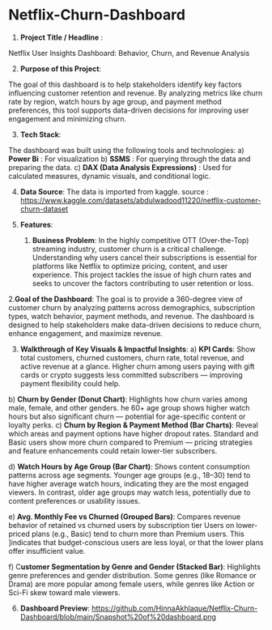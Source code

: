 # Netflix-Churn-Dashboard
1.	**Project Title / Headline** :
   
   Netflix User Insights Dashboard: Behavior, Churn, and Revenue Analysis

2. **Purpose of this Project**:
   
  The goal of this dashboard is to help stakeholders identify key factors influencing customer retention and revenue. By analyzing metrics like churn rate by region, watch hours by age group, and payment method preferences, this tool supports data-driven decisions for improving user engagement and minimizing churn.

3. **Tech Stack**:
   
The dashboard was built using the following tools and technologies:
a) **Power Bi** : For visualization
b) **SSMS** : For querying through the data and preparing the data.
c) **DAX (Data Analysis Expressions)** : Used for calculated measures, dynamic visuals, and conditional logic.

4.	**Data Source**:
   The data is imported from kaggle.
  	source : https://www.kaggle.com/datasets/abdulwadood11220/netflix-customer-churn-dataset

5. **Features**:
   
   1. **Business Problem**:
In the highly competitive OTT (Over-the-Top) streaming industry, customer churn is a critical challenge. Understanding why users cancel their subscriptions is essential for platforms like Netflix to optimize pricing, content, and user experience. This project tackles the issue of high churn rates and seeks to uncover the factors contributing to user retention or loss.

2.**Goal of the Dashboard**:
The goal is to provide a 360-degree view of customer churn by analyzing patterns across demographics, subscription types, watch behavior, payment methods, and revenue. The dashboard is designed to help stakeholders make data-driven decisions to reduce churn, enhance engagement, and maximize revenue.

3. **Walkthrough of Key Visuals & Impactful Insights**:
a) **KPI Cards**: Show total customers, churned customers, churn rate, total revenue, and active revenue at a glance.
Higher churn among users paying with gift cards or crypto suggests less committed subscribers — improving payment flexibility could help.

b) **Churn by Gender (Donut Chart)**: Highlights how churn varies among male, female, and other genders.
he 60+ age group shows higher watch hours but also significant churn — potential for age-specific content or loyalty perks.
c) **Churn by Region & Payment Method (Bar Charts)**: Reveal which areas and payment options have higher dropout rates.
Standard and Basic users show more churn compared to Premium — pricing strategies and feature enhancements could retain lower-tier subscribers.

d) **Watch Hours by Age Group (Bar Chart)**: Shows content consumption patterns across age segments.
Younger age groups (e.g., 18–30) tend to have higher average watch hours, indicating they are the most engaged viewers. In contrast, older age groups may watch less, potentially due to content preferences or usability issues.

e) **Avg. Monthly Fee vs Churned (Grouped Bars)**: Compares revenue behavior of retained vs churned users by subscription tier
Users on lower-priced plans (e.g., Basic) tend to churn more than Premium users. This ]indicates that budget-conscious users are less loyal, or that the lower plans offer insufficient value.

f) C**ustomer Segmentation by Genre and Gender (Stacked Bar)**: Highlights genre preferences and gender distribution.
Some genres (like Romance or Drama) are more popular among female users, while genres like Action or Sci-Fi skew toward male viewers.


6. **Dashboard Preview**:
   https://github.com/HinnaAkhlaque/Netflix-Churn-Dashboard/blob/main/Snapshot%20of%20dashboard.png
   

  	
